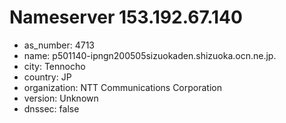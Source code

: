 # Nameserver 153.192.67.140

* as_number: 4713
* name: p501140-ipngn200505sizuokaden.shizuoka.ocn.ne.jp.
* city: Tennocho
* country: JP
* organization: NTT Communications Corporation
* version: Unknown
* dnssec: false
